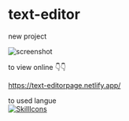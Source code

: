 # text-editor
new project


![screenshot](https://github.com/Shakxzodbee/text-editor/assets/136874725/c9125b84-8243-4e57-800d-7eddb12b4d26)


to view online 👇👇
<br/>

https://text-editorpage.netlify.app/

to used langue 
<br/>
[![SkillIcons](https://skillicons.dev/icons?i=html,css,js)](https://skillicons.dev)<br/>
